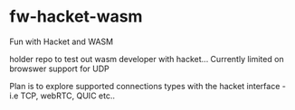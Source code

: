 # fw-hacket-wasm
Fun with Hacket and WASM 


holder repo to test out wasm developer with hacket... Currently limited on browswer support for UDP

Plan is to explore supported connections types with the hacket interface - i.e TCP, webRTC, QUIC etc.. 
